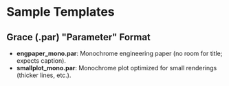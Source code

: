# Sample Templates

## Grace (.par) "Parameter" Format

 - **engpaper\_mono.par**: Monochrome engineering paper (no room for title; expects caption).
 - **smallplot\_mono.par**: Monochrome plot optimized for small renderings (thicker lines, etc.).
